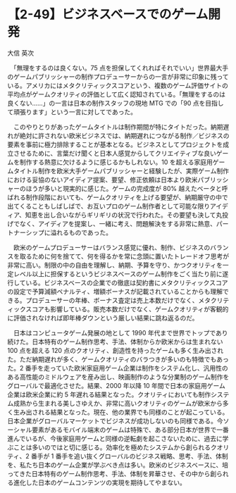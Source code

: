 # 【2-49】ビジネスベースでのゲーム開発

<div class="author">大信 英次</div>

　「無理をするのは良くない。75 点を担保してくれればそれでいい」世界最大手のゲームパブリッシャーの制作プロデューサーからの一言が非常に印象に残っている。アメリカにはメタクリティックスコアという、複数のゲーム評価サイトの平均点がゲームクオリティの評価として広く認知されている。「無理をするのは良くない……」の一言は日本の制作スタッフの現地 MTG での「90 点を目指して頑張ります」という一言に対してであった。

　このやりとりがあったゲームタイトルは制作期間が特にタイトだった。納期遅れが絶対に許されない欧米ビジネスでは、納期遅れにつながる制作／ビジネスの要素を事前に極力排除することが基本となる。ビジネスとしてプロジェクトを成立させるために、言葉だけ聞くと日本人感覚からしてクリエイティブな良いゲームを制作する熱意に欠けるように感じるかもしれない。10 を超える家庭用ゲームタイトル制作を欧米大手ゲームパブリッシャーと経験したが、実際ゲーム制作における妥協のないアイディア提案、要望、修正依頼は日本より欧米パブリッシャーのほうが多いと現実的に感じた。ゲームの完成度が 80% 越えたベータと呼ばれる制作段階においても、ゲームクオリティを上げる要望が、納期厳守の中で出てくることもしばしばで、お互いプロのゲーム制作者として可能な限りアイディア、知恵を出し合いながらギリギリの状況で行われた。その要望も決して丸投げでなく、アイディアを提案し、一緒に考え、問題解決をする非常に熱意、パートナーシップに溢れるものであった。

　欧米のゲームプロデューサーはバランス感覚に優れ、制作、ビジネスのバランスを取るために何を捨てて、何を得るかを常に念頭に置いたトレードオフ思考が非常に高い。制限の中の自由を理解し、納期、予算を守り、かつクオリティを一定レベル以上に担保するというビジネスベースのゲーム制作をごく当たり前に遂行している。ビジネスベースの企業での徹底は契約書にメタクリティックスコアの設定で予算減額ペナルティ、増額ボーナスが記載されていることからも理解できる。プロデューサーの年棒、ボーナス査定は売上本数だけでなく、メタクリティックスコアも影響している。販売本数だけでなく、ゲームクオリティが客観的に評価されなければ即年棒ダウンという厳しい結果に跳ね返るのだ。

　日本はコンピュータゲーム発展の地として 1990 年代まで世界でトップであり続けた。日本特有のゲーム制作思考、手法、体制からか欧米からは生まれない 100 点を超える 120 点のクオリティ、創造性を持ったゲームも多く生み出された。ただ納期遅れが多く、ゲームクオリティのバラつきが多いのも特徴でもあった。2 番手を走っていた欧米家庭用ゲーム企業は制作をシステム化し、汎用性のある高性能のミドルウェアを産み出し、映画制作のような分業制のゲーム制作をグローバルで最適化させた。結果、2000 年以降 10 年間で日本の家庭用ゲーム企業は欧米企業に約 5 年遅れる結果となった。クオリティにおいても制作システム成熟から生まれる美しさゆえか、非常に高いクオリティのゲームが欧米から多く生み出される結果となった。現在、他の業界でも同様のことが起こっている。日本企業がグローバルマーケットでビジネスが成功しないのも同様である。今ソーシャル要素があるモバイル端末のゲームは特殊で、ある部分日本が世界で一番進んでいるが、今後家庭用ゲームと同様の逆転劇を起こさないために、過去に学ぶことは多いのではと切に感じる。効率化を極めたシステムから創られるクオリティ、2 番手が 1 番手を追い抜くグローバルのビジネス戦略、思考、手法、体制を、私たち日本のゲーム企業が学ぶべき点は多い。欧米のビジネスベースに、培ってきた日本特有のゲーム制作思考、手法、体制を昇華させ、その中から創られる進化した日本のゲームコンテンツの実現を期待してやまない。
